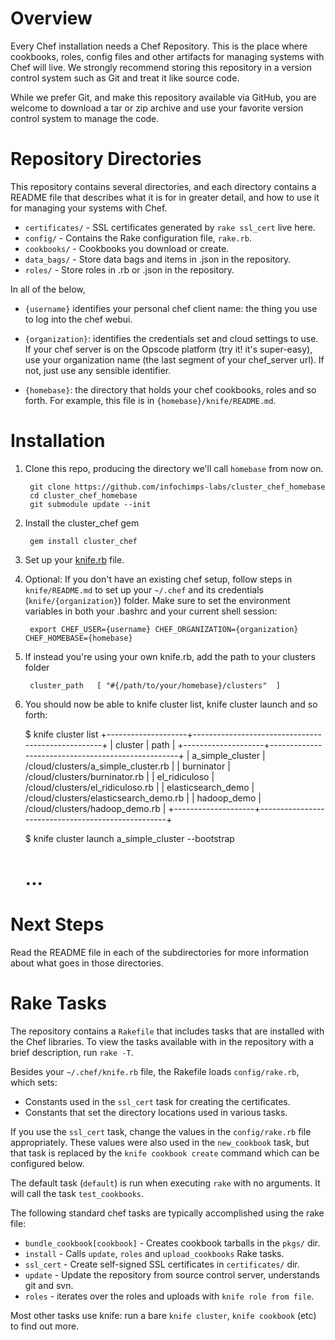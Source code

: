 Overview
========

Every Chef installation needs a Chef Repository. This is the place where cookbooks, roles, config files and other artifacts for managing systems with Chef will live. We strongly recommend storing this repository in a version control system such as Git and treat it like source code.

While we prefer Git, and make this repository available via GitHub, you are welcome to download a tar or zip archive and use your favorite version control system to manage the code.

Repository Directories
======================

This repository contains several directories, and each directory contains a README file that describes what it is for in greater detail, and how to use it for managing your systems with Chef.

* `certificates/` - SSL certificates generated by `rake ssl_cert` live here.
* `config/` - Contains the Rake configuration file, `rake.rb`.
* `cookbooks/` - Cookbooks you download or create.
* `data_bags/` - Store data bags and items in .json in the repository.
* `roles/` - Store roles in .rb or .json in the repository.

In all of the below, 

* `{username}` identifies your personal chef client name: the thing you use to log into the chef webui.
  
* `{organization}`: identifies the credentials set and cloud settings to use.  If your chef server is on the Opscode platform (try it! it's super-easy), use your organization name (the last segment of your chef_server url). If not, just use any sensible identifier.
  
* `{homebase}`: the directory that holds your chef cookbooks, roles and so forth. For example, this file is in `{homebase}/knife/README.md`.

Installation
============

1. Clone this repo, producing the directory we'll call `homebase` from now on.

        git clone https://github.com/infochimps-labs/cluster_chef_homebase
        cd cluster_chef_homebase
        git submodule update --init

2. Install the cluster_chef gem

        gem install cluster_chef

3. Set up your [knife.rb](http://help.opscode.com/faqs/chefbasics/knife) file.

3. Optional: If you don't have an existing chef setup, follow steps in
   `knife/README.md` to set up your `~/.chef` and its credentials
   (`knife/{organization}`) folder. Make sure to set the environment variables
   in both your .bashrc and your current shell session:
   
        export CHEF_USER={username} CHEF_ORGANIZATION={organization} CHEF_HOMEBASE={homebase}
     
4. If instead you're using your own knife.rb, add the path to your clusters folder

        cluster_path   [ "#{/path/to/your/homebase}/clusters"  ]
    
5. You should now be able to knife cluster list, knife cluster launch and so forth:
    
      $ knife cluster list
      +--------------------+---------------------------------------------------+
      | cluster            | path                                              |
      +--------------------+---------------------------------------------------+
      | a_simple_cluster   | /cloud/clusters/a_simple_cluster.rb               |
      | burninator         | /cloud/clusters/burninator.rb                     |
      | el_ridiculoso      | /cloud/clusters/el_ridiculoso.rb                  |
      | elasticsearch_demo | /cloud/clusters/elasticsearch_demo.rb             |
      | hadoop_demo        | /cloud/clusters/hadoop_demo.rb                    |
      +--------------------+---------------------------------------------------+
  
      $ knife cluster launch a_simple_cluster --bootstrap 
      # ...
    

Next Steps
==========

Read the README file in each of the subdirectories for more information about what goes in those directories.

Rake Tasks
==========

The repository contains a `Rakefile` that includes tasks that are installed with the Chef libraries. To view the tasks available with in the repository with a brief description, run `rake -T`.

Besides your `~/.chef/knife.rb` file, the Rakefile loads `config/rake.rb`, which sets:

* Constants used in the `ssl_cert` task for creating the certificates.
* Constants that set the directory locations used in various tasks.

If you use the `ssl_cert` task, change the values in the `config/rake.rb` file appropriately. These values were also used in the `new_cookbook` task, but that task is replaced by the `knife cookbook create` command which can be configured below.

The default task (`default`) is run when executing `rake` with no arguments. It will call the task `test_cookbooks`.

The following standard chef tasks are typically accomplished using the rake file:

* `bundle_cookbook[cookbook]` - Creates cookbook tarballs in the `pkgs/` dir.
* `install` - Calls `update`, `roles` and `upload_cookbooks` Rake tasks.
* `ssl_cert` - Create self-signed SSL certificates in `certificates/` dir.
* `update` - Update the repository from source control server, understands git and svn.
* `roles` - iterates over the roles and uploads with `knife role from file`.

Most other tasks use knife: run a bare `knife cluster`, `knife cookbook` (etc)
to find out more.
